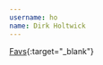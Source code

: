---username: honame: Dirk Holtwick---[Favs](https://itunes.apple.com/us/app/favs/id436961703?mt=12&ign-mpt=uo%3D4){:target="_blank"}